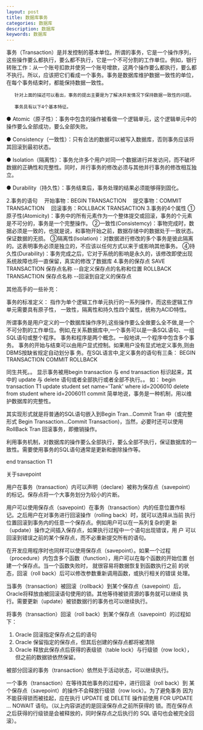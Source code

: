 ```yaml
---
layout: post
title: 数据库事务
categories: 数据库
description: 数据库
keywords: 数据库
---
```


事务（Transaction）是并发控制的基本单位。所谓的事务，它是一个操作序列，这些操作要么都执行，要么都不执行，它是一个不可分割的工作单位。例如，银行转账工作：从一个账号扣款并使另一个账号增款，这两个操作要么都执行，要么都不执行。所以，应该把它们看成一个事务。事务是数据库维护数据一致性的单位，在每个事务结束时，都能保持数据一致性。

       针对上面的描述可以看出，事务的提出主要是为了解决并发情况下保持数据一致性的问题。

       事务具有以下4个基本特征。

●   Atomic（原子性）：事务中包含的操作被看做一个逻辑单元，这个逻辑单元中的操作要么全部成功，要么全部失败。

●   Consistency（一致性）：只有合法的数据可以被写入数据库，否则事务应该将其回滚到最初状态。

●   Isolation（隔离性）：事务允许多个用户对同一个数据进行并发访问，而不破坏数据的正确性和完整性。同时，并行事务的修改必须与其他并行事务的修改相互独立。

●   Durability（持久性）：事务结束后，事务处理的结果必须能够得到固化。


2.事务的语句
　开始事物：BEGIN TRANSACTION
　提交事物：COMMIT TRANSACTION
　回滚事务：ROLLBACK TRANSACTION
3.事务的4个属性
     ①原子性(Atomicity)：事务中的所有元素作为一个整体提交或回滚，事务的个元素是不可分的，事务是一个完整操作。
  ②一致性(Consistemcy)：事物完成时，数据必须是一致的，也就是说，和事物开始之前，数据存储中的数据处于一致状态。保证数据的无损。
  ③隔离性(Isolation)：对数据进行修改的多个事务是彼此隔离的。这表明事务必须是独立的，不应该以任何方式以来于或影响其他事务。
  ④持久性(Durability)：事务完成之后，它对于系统的影响是永久的，该修改即使出现系统故障也将一直保留，真实的修改了数据库
4.事务的保存点
     SAVE TRANSACTION 保存点名称 --自定义保存点的名称和位置
     ROLLBACK TRANSACTION 保存点名称 --回滚到自定义的保存点

 

 其他高手的一些补充：

 事务的标准定义： 指作为单个逻辑工作单元执行的一系列操作，而这些逻辑工作单元需要具有原子性，  一致性，隔离性和持久性四个属性，统称为ACID特性。

所谓事务是用户定义的一个数据库操作序列,这些操作要么全做要么全不做,是一个不可分割的工作单位。例如,在关系数据库中,一个事务可以是一条SQL语句、一组SQL语句或整个程序。 
事务和程序是两个概念。一般地讲,一个程序中包含多个事务。
事务的开始与结束可以由用户显式控制。如果用户没有显式地定义事务,则由DBMS按缺省规定自动划分事 
务。在SQL语言中,定义事务的语句有三条： 
BEGIN TRANSACTION 
COMMIT 
ROLLBACK

 

同生共死。。
显示事务被用begin transaction 与 end transaction 标识起来，其中的 update 与 delete 语句或者全部执行或者全部不执行。。 如：
begin transaction T1
update student
set name='Tank'
where id=2006010
delete from student
where id=2006011
commit
简单地说，事务是一种机制，用以维护数据库的完整性。

其实现形式就是将普通的SQL语句嵌入到Begin Tran...Commit Tran 中（或完整形式 Begin Transaction...Commit Transaction)，当然，必要时还可以使用RollBack Tran 回滚事务，即撤销操作。

利用事务机制，对数据库的操作要么全部执行，要么全部不执行，保证数据库的一致性。需要使用事务的SQL语句通常是更新和删除操作等。

end transaction T1



关于savepoint

用户在事务（transaction）内可以声明（declare）被称为保存点（savepoint）
的标记。保存点将一个大事务划分为较小的片断。

用户可以使用保存点（savepoint）在事务（transaction）内的任意位置作标
记。之后用户在对事务进行回滚操作（rolling back）时，就可以选择从当前
执行位置回滚到事务内的任意一个保存点。例如用户可以在一系列复杂的更
新（update）操作之间插入保存点，如果执行过程中一个语句出现错误，用
户 可以回滚到错误之前的某个保存点，而不必重新提交所有的语句。

在开发应用程序时也同样可以使用保存点（savepoint）。如果一个过程
（procedure）内包含多个函数（function），用户可以在每个函数的开始位置
创建一个保存点。当一个函数失败时， 就很容易将数据恢复到函数执行之前
的状态，回滚（roll back）后可以修改参数重新调用函数，或执行相关的错误
处理。

当事务（transaction）被回滚（rollback）到某个保存点（savepoint）后，
Oracle将释放由被回滚语句使用的锁。其他等待被锁资源的事务就可以继续
执行。需要更新（update）被锁数据行的事务也可以继续执行。

将事务（transaction）回滚（roll back）到某个保存点（savepoint）的过程如
下：
1. Oracle 回滚指定保存点之后的语句
2. Oracle 保留指定的保存点，但其后创建的保存点都将被清除
3. Oracle 释放此保存点后获得的表级锁（table lock）与行级锁（row
lock），但之前的数据锁依然保留。

被部分回滚的事务（transaction）依然处于活动状态，可以继续执行。

一个事务（transaction）在等待其他事务的过程中，进行回滚（roll back）到
某个保存点（savepoint）的操作不会释放行级锁（row lock）。为了避免事务
因为不能获得锁而被挂起，应在执行 UPDATE 或 DELETE 操作前使用 FOR
UPDATE ... NOWAIT 语句。（以上内容讲述的是回滚保存点之前所获得的
锁。而在保存点之后获得的行级锁是会被释放的，同时保存点之后执行的
SQL 语句也会被完全回滚）。

 